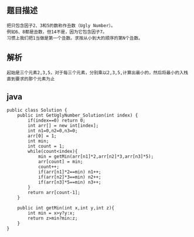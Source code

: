 ## 题目描述

    把只包含因子2、3和5的数称作丑数（Ugly Number）。
    例如6、8都是丑数，但14不是，因为它包含因子7。 
    习惯上我们把1当做是第一个丑数。求按从小到大的顺序的第N个丑数。

## 解析

    起始是三个元素2,3,5，对于每三个元素，分别乘以2,3,5,计算出最小的，然后将最小的入栈
    直到要求的那个元素为止
    
## java

    public class Solution {  
        public int GetUglyNumber_Solution(int index) {  
            if(index==0) return 0;  
            int arr[] = new int[index];  
            int n1=0,n2=0,n3=0;  
            arr[0] = 1;  
            int min;  
            int count = 1;  
            while(count<index){  
                min = getMin(arr[n1]*2,arr[n2]*3,arr[n3]*5);  
                arr[count] = min;             
                count++;              
                if(arr[n1]*2==min) n1++;  
                if(arr[n2]*3==min) n2++;  
                if(arr[n3]*5==min) n3++;  
            }  
            return arr[count-1];  
        }  
          
        public int getMin(int x,int y,int z){  
            int min = x>y?y:x;  
            return z>min?min:z;  
        }  
    }  